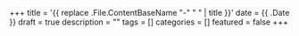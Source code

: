 +++
title = '{{ replace .File.ContentBaseName "-" " " | title }}'
date = {{ .Date }}
draft = true
description = ""
tags = []
categories = []
featured = false
+++